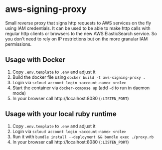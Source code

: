 # aws-signing-proxy
Small reverse proxy that signs http requests to AWS services on the fly using IAM credentials. It can be used to be able to make http calls with regular http clients or browsers to the new AWS ElasticSearch service. So you don't need to rely on IP restrictions but on the more granular IAM permissions.

## Usage with Docker
1. Copy `.env.template` to `.env` and adjust it
1. Build the docker file using `docker build -t aws-signing-proxy .`
1. Login via `scloud account login <account-name> <role>`
1. Start the container via `docker-compose up` (add `-d` to run in daemon mode)
1. In your browser call http://localhost:8080 (`:LISTEN_PORT`)

## Usage with your local ruby runtime
1. Copy `.env.template` to `.env` and adjust it
1. Login via `scloud account login <account-name> <role>`
1. Run it with `bundle install --deployment && bundle exec ./proxy.rb`
1. In your browser call http://localhost:8080 (`:LISTEN_PORT`)

